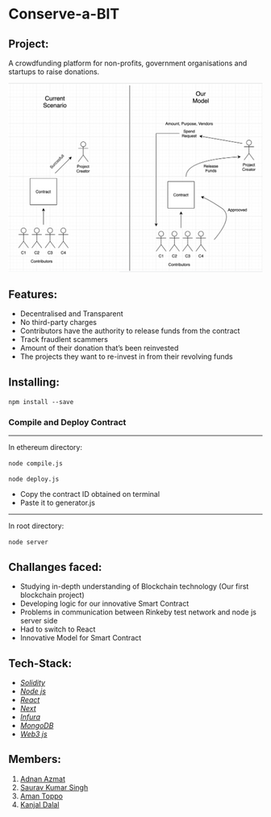 # Conserve-a-BIT


## Project:

A crowdfunding platform for non-profits, government organisations and startups to raise donations.

![picture](img/INFO.png)

## Features:

* Decentralised and Transparent
* No third-party charges
* Contributors have the authority to release funds from the contract
* Track fraudlent scammers
* Amount of their donation that’s been reinvested
* The projects they want to re-invest in from their revolving funds

## Installing:


`npm install --save`
### Compile and Deploy Contract

-----------
In ethereum directory: 

`node compile.js`

`node deploy.js`

* Copy the contract ID obtained on terminal
* Paste it to generator.js

-----------
In root directory:

`node server`

## Challanges faced:

* Studying in-depth understanding of Blockchain technology (Our first blockchain project)
* Developing logic for our innovative Smart Contract
* Problems in communication between Rinkeby test network and node js server side
* Had to switch to React
* Innovative Model for Smart Contract

## Tech-Stack:

 * [*Solidity*](https://github.com/ethereum/solidity/) 
 * [*Node js*](https://nodejs.org)
 * [*React*](https://reactjs.org/)
 * [*Next*](https://nextjs.org)
 * [*Infura*](https://infura.io/)
 * [*MongoDB*](https://www.mongodb.com/)
 * [*Web3 js*](https://github.com/ethereum/web3.js/)
 

## Members:
1. [Adnan Azmat](https://github.com/adnan-azmat)
2. [Saurav Kumar Singh](https://github.com/saurav3199)
3. [Aman Toppo](https://github.com/amntoppo)
4. [Kanjal Dalal](https://github.com/LoneWolfKJ)
